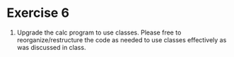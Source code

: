# Exercise 6

1. Upgrade the calc program to use classes. Please free to reorganize/restructure the code as needed to use classes effectively as was discussed in class.
